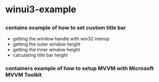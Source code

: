 # winui3-example
##
### contains example of how to set custom title bar
- getting the window handle with win32 interop
- getting the outer window height
- getting the inner window height
- calculating title bar height

### containers example of how to setup MVVM with Microsoft MVVM Toolkit
